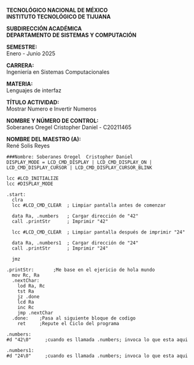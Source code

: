 **TECNOLÓGICO NACIONAL DE MÉXICO**  
**INSTITUTO TECNOLÓGICO DE TIJUANA**

**SUBDIRECCIÓN ACADÉMICA**  
**DEPARTAMENTO DE SISTEMAS Y COMPUTACIÓN**

**SEMESTRE:**  
Enero - Junio 2025

**CARRERA:**  
Ingeniería en Sistemas Computacionales

**MATERIA:**  
Lenguajes de interfaz

**TÍTULO ACTIVIDAD:**  
Mostrar Numero e Invertir Numeros

**NOMBRE Y NÚMERO DE CONTROL:**  
Soberanes Oregel Cristopher Daniel - C20211465  

**NOMBRE DEL MAESTRO (A):**  
René Solis Reyes

```assembly
###Nombre: Soberanes Oregel  Cristopher Daniel
DISPLAY_MODE = LCD_CMD_DISPLAY | LCD_CMD_DISPLAY_ON | LCD_CMD_DISPLAY_CURSOR | LCD_CMD_DISPLAY_CURSOR_BLINK

lcc #LCD_INITIALIZE
lcc #DISPLAY_MODE

.start:
  clra
  lcc #LCD_CMD_CLEAR  ; Limpiar pantalla antes de comenzar

  data Ra, .numbers   ; Cargar dirección de "42"
  call .printStr      ; Imprimir "42"

  lcc #LCD_CMD_CLEAR  ; Limpiar pantalla después de imprimir "24"

  data Ra, .numbers1  ; Cargar dirección de "24"
  call .printStr      ; Imprimir "24"

  jmz

.printStr:       ;Me base en el ejericio de hola mundo
  mov Rc, Ra
  .nextChar:
    lod Ra, Rc
    tst Ra
    jz .done
    lcd Ra
    inc Rc
    jmp .nextChar
  .done:    ;Pasa al siguiente bloque de codigo
    ret     ;Repute el Ciclo del programa

.numbers:    
#d "42\0"     ;cuando es llamada .numbers; invoca lo que esta aqui

.numbers1:
#d "24\0"     ;cuando es llamada .numbers; invoca lo que esta aqui
